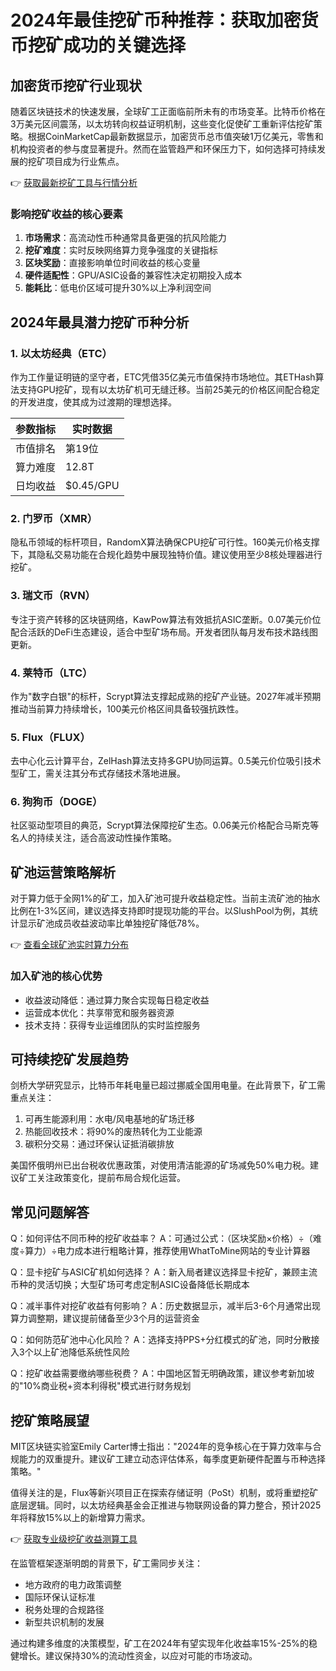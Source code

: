 # 2024年最佳挖矿币种推荐：获取加密货币挖矿成功的关键选择

## 加密货币挖矿行业现状

随着区块链技术的快速发展，全球矿工正面临前所未有的市场变革。比特币价格在3万美元区间震荡，以太坊转向权益证明机制，这些变化促使矿工重新评估挖矿策略。根据CoinMarketCap最新数据显示，加密货币总市值突破1万亿美元，零售和机构投资者的参与度显著提升。然而在监管趋严和环保压力下，如何选择可持续发展的挖矿项目成为行业焦点。

👉 [获取最新挖矿工具与行情分析](https://bit.ly/okx_welcome)

### 影响挖矿收益的核心要素

1. **市场需求**：高流动性币种通常具备更强的抗风险能力
2. **挖矿难度**：实时反映网络算力竞争强度的关键指标
3. **区块奖励**：直接影响单位时间收益的核心变量
4. **硬件适配性**：GPU/ASIC设备的兼容性决定初期投入成本
5. **能耗比**：低电价区域可提升30%以上净利润空间

## 2024年最具潜力挖矿币种分析

### 1. 以太坊经典（ETC）  
作为工作量证明链的坚守者，ETC凭借35亿美元市值保持市场地位。其ETHash算法支持GPU挖矿，现有以太坊矿机可无缝迁移。当前25美元的价格区间配合稳定的开发进度，使其成为过渡期的理想选择。

| 参数指标 | 实时数据 |
|---------|---------|
| 市值排名 | 第19位 |
| 算力难度 | 12.8T |
| 日均收益 | $0.45/GPU |

### 2. 门罗币（XMR）  
隐私币领域的标杆项目，RandomX算法确保CPU挖矿可行性。160美元价格支撑下，其隐私交易功能在合规化趋势中展现独特价值。建议使用至少8核处理器进行挖矿。

### 3. 瑞文币（RVN）  
专注于资产转移的区块链网络，KawPow算法有效抵抗ASIC垄断。0.07美元价位配合活跃的DeFi生态建设，适合中型矿场布局。开发者团队每月发布技术路线图更新。

### 4. 莱特币（LTC）  
作为"数字白银"的标杆，Scrypt算法支撑起成熟的挖矿产业链。2027年减半预期推动当前算力持续增长，100美元价格区间具备较强抗跌性。

### 5. Flux（FLUX）  
去中心化云计算平台，ZelHash算法支持多GPU协同运算。0.5美元价位吸引技术型矿工，需关注其分布式存储技术落地进展。

### 6. 狗狗币（DOGE）  
社区驱动型项目的典范，Scrypt算法保障挖矿生态。0.06美元价格配合马斯克等名人的持续关注，适合高波动性操作策略。

## 矿池运营策略解析

对于算力低于全网1%的矿工，加入矿池可提升收益稳定性。当前主流矿池的抽水比例在1-3%区间，建议选择支持即时提现功能的平台。以SlushPool为例，其统计显示矿池成员收益波动率比单独挖矿降低78%。

👉 [查看全球矿池实时算力分布](https://bit.ly/okx_welcome)

### 加入矿池的核心优势
- 收益波动降低：通过算力聚合实现每日稳定收益
- 运营成本优化：共享带宽和服务器资源
- 技术支持：获得专业运维团队的实时监控服务

## 可持续挖矿发展趋势

剑桥大学研究显示，比特币年耗电量已超过挪威全国用电量。在此背景下，矿工需重点关注：
1. 可再生能源利用：水电/风电基地的矿场迁移
2. 热能回收技术：将90%的废热转化为工业能源
3. 碳积分交易：通过环保认证抵消碳排放

美国怀俄明州已出台税收优惠政策，对使用清洁能源的矿场减免50%电力税。建议矿工关注政策变化，提前布局合规化运营。

## 常见问题解答

Q：如何评估不同币种的挖矿收益率？
A：可通过公式：（区块奖励×价格）÷（难度÷算力）÷电力成本进行粗略计算，推荐使用WhatToMine网站的专业计算器

Q：显卡挖矿与ASIC矿机如何选择？
A：新入局者建议选择显卡挖矿，兼顾主流币种的灵活切换；大型矿场可考虑定制ASIC设备降低长期成本

Q：减半事件对挖矿收益有何影响？
A：历史数据显示，减半后3-6个月通常出现算力调整期，建议提前储备至少3个月的运营资金

Q：如何防范矿池中心化风险？
A：选择支持PPS+分红模式的矿池，同时分散接入3个以上矿池降低系统性风险

Q：挖矿收益需要缴纳哪些税费？
A：中国地区暂无明确政策，建议参考新加坡的"10%商业税+资本利得税"模式进行财务规划

## 挖矿策略展望

MIT区块链实验室Emily Carter博士指出："2024年的竞争核心在于算力效率与合规能力的双重提升。建议矿工建立动态评估体系，每季度更新硬件配置与币种选择策略。" 

值得关注的是，Flux等新兴项目正在探索存储证明（PoSt）机制，或将重塑挖矿底层逻辑。同时，以太坊经典基金会正推进与物联网设备的算力整合，预计2025年将释放15%以上的新增算力需求。

👉 [获取专业级挖矿收益测算工具](https://bit.ly/okx_welcome)

在监管框架逐渐明朗的背景下，矿工需同步关注：
- 地方政府的电力政策调整
- 国际环保认证标准
- 税务处理的合规路径
- 新型共识机制的发展

通过构建多维度的决策模型，矿工在2024年有望实现年化收益率15%-25%的稳健增长。建议保持30%的流动性资金，以应对可能的市场波动。